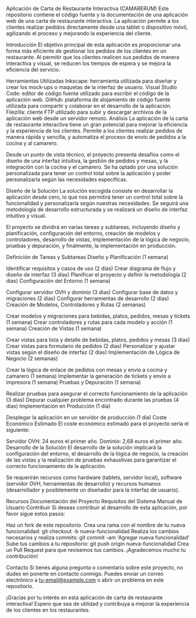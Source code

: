 Aplicación de Carta de Restaurante Interactiva (CAMARERUM)
Este repositorio contiene el código fuente y la documentación de una aplicación web de una carta de restaurante interactiva. La aplicación permite a los clientes realizar pedidos directamente desde una tablet o dispositivo móvil, agilizando el proceso y mejorando la experiencia del cliente.

Introducción
El objetivo principal de esta aplicación es proporcionar una forma más eficiente de gestionar los pedidos de los clientes en un restaurante. Al permitir que los clientes realicen sus pedidos de manera interactiva y visual, se reducen los tiempos de espera y se mejora la eficiencia del servicio.

Herramientas Utilizadas
Inkscape: herramienta utilizada para diseñar y crear los mock-ups o maquetas de la interfaz de usuario.
Visual Studio Code: editor de código fuente utilizado para escribir el código de la aplicación web.
GitHub: plataforma de alojamiento de código fuente utilizada para compartir y colaborar en el desarrollo de la aplicación.
Filezilla: cliente FTP utilizado para subir y descargar archivos de la aplicación web desde un servidor remoto.
Análisis
La aplicación de la carta de restaurante interactiva tiene un gran potencial para mejorar la eficiencia y la experiencia de los clientes. Permite a los clientes realizar pedidos de manera rápida y sencilla, y automatiza el proceso de envío de pedidos a la cocina y al camarero.

Desde un punto de vista técnico, el proyecto presenta desafíos como el diseño de una interfaz intuitiva, la gestión de pedidos y mesas, y la integración con la cocina y el camarero. Se ha optado por una solución personalizada para tener un control total sobre la aplicación y poder personalizarla según las necesidades específicas.

Diseño de la Solución
La solución escogida consiste en desarrollar la aplicación desde cero, lo que nos permitirá tener un control total sobre la funcionalidad y personalizarla según nuestras necesidades. Se seguirá una metodología de desarrollo estructurada y se realizará un diseño de interfaz intuitivo y visual.

El proyecto se dividirá en varias tareas y subtareas, incluyendo diseño y planificación, configuración del entorno, creación de modelos y controladores, desarrollo de vistas, implementación de la lógica de negocio, pruebas y depuración, y finalmente, la implementación en producción.

Definición de Tareas y Subtareas
Diseño y Planificación (1 semana)

Identificar requisitos y casos de uso (2 días)
Crear diagrama de flujo y diseño de interfaz (3 días)
Planificar el proyecto y definir la metodología (2 días)
Configuración del Entorno (1 semana)

Configurar servidor OVH y dominio (3 días)
Configurar base de datos y migraciones (2 días)
Configurar herramientas de desarrollo (2 días)
Creación de Modelos, Controladores y Rutas (2 semanas)

Crear modelos y migraciones para bebidas, platos, pedidos, mesas y tickets (1 semana)
Crear controladores y rutas para cada modelo y acción (1 semana)
Creación de Vistas (1 semana)

Crear vistas para lista y detalle de bebidas, platos, pedidos y mesas (3 días)
Crear vistas para formulario de pedidos (2 días)
Personalizar y ajustar vistas según el diseño de interfaz (2 días)
Implementación de Lógica de Negocio (2 semanas)

Crear la lógica de enlace de pedidos con mesas y envío a cocina y camarero (1 semana)
Implementar la generación de tickets y envío a impresora (1 semana)
Pruebas y Depuración (1 semana)

Realizar pruebas para asegurar el correcto funcionamiento de la aplicación (3 días)
Depurar cualquier problema encontrado durante las pruebas (4 días)
Implementación en Producción (1 día)

Desplegar la aplicación en un servidor de producción (1 día)
Coste Económico Estimado
El coste económico estimado para el proyecto sería el siguiente:

Servidor OVH: 24 euros el primer año.
Dominio: 2,68 euros el primer año.
Desarrollo de la Solución
El desarrollo de la solución implicará la configuración del entorno, el desarrollo de la lógica de negocio, la creación de las vistas y la realización de pruebas exhaustivas para garantizar el correcto funcionamiento de la aplicación.

Se requerirán recursos como hardware (tablets, servidor local), software (servidor OVH, herramientas de desarrollo) y recursos humanos (desarrollador y posiblemente un diseñador para la interfaz de usuario).

Recursos
Documentación del Proyecto
Requisitos del Sistema
Manual de Usuario
Contribuir
Si deseas contribuir al desarrollo de esta aplicación, por favor sigue estos pasos:

Haz un fork de este repositorio.
Crea una rama con el nombre de tu nueva funcionalidad: git checkout -b nueva-funcionalidad
Realiza los cambios necesarios y realiza commits: git commit -am 'Agregar nueva funcionalidad'
Sube tus cambios a tu repositorio: git push origin nueva-funcionalidad
Crea un Pull Request para que revisemos tus cambios.
¡Agradecemos mucho tu contribución!

Contacto
Si tienes alguna pregunta o comentario sobre este proyecto, no dudes en ponerte en contacto conmigo. Puedes enviar un correo electrónico a tu-email@example.com o abrir un problema en este repositorio.

¡Gracias por tu interés en esta aplicación de carta de restaurante interactiva! Espero que sea de utilidad y contribuya a mejorar la experiencia de los clientes en los restaurantes.
